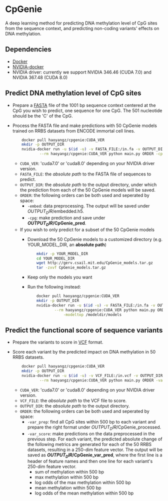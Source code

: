# CpGenie
A deep learning method for predicting DNA methylation level of CpG sites from the sequence context, and predicting non-coding variants' effects on DNA methylation.

## Dependencies
+ [Docker](https://www.docker.com/)
+ [NVIDIA-docker](https://github.com/NVIDIA/nvidia-docker)
+ NVIDIA driver: currently we support NVIDIA 346.46 (CUDA 7.0) and NVIDIA 367.48 (CUDA 8.0)

## Predict DNA methylation level of CpG sites
+ Prepare a [FASTA](https://en.wikipedia.org/wiki/FASTA_format) file of the 1001 bp sequence context centered at the CpG you wish to predict, one sequence for one CpG. The 501 nucleotide should be the 'C' of the CpG.
+ Process the FASTA file and make predictions with 50 CpGenie models trained on RRBS datasets from ENCODE immortal cell lines.
	
	```bash
		docker pull haoyangz/cpgenie:CUDA_VER
		mkdir -p OUTPUT_DIR
		nvidia-docker run -u $(id -u) -v FASTA_FILE:/in.fa -v OUTPUT_DIR:/outdir \
				--rm haoyangz/cpgenie:CUDA_VER python main.py ORDER -cpg_fa /in.fa -cpg_out /outdir
	```
	+ `CUDA_VER`: 'cuda7.0' or 'cuda8.0' depending on your NVIDIA driver version.
	+ `FASTA_FILE`: the *absolute path* to the FASTA file of sequences to predict.
	+ `OUTPUT_DIR`: the *absolute path* to the output directory, under which the prediction from each of the 50 CpGenie models will be saved. 
	+ `ORDER`: the following orders can be both used and seperated by space:
		+ `-embed`: data preprocessing. The output will be saved under $OUTPUT_DIR$/embedded.h5.
		+ `-cpg`: make prediction and save under **$OUTPUT_DIR$/CpGenie_pred**.
	+ If you wish to only predict for a subset of the 50 CpGenie models
		+ Download the 50 CpGenie models to a customized directory (e.g. YOUR_MODEL_DIR, an **absolute path**)
			
			```bash
				mkdir -p YOUR_MODEL_DIR
				cd YOUR_MODEL_DIR
				wget http://gerv.csail.mit.edu/CpGenie_models.tar.gz
				tar -zxvf CpGenie_models.tar.gz
			```
		+ Keep only the models you want
		+ Run the following instead:
			
			```bash
				docker pull haoyangz/cpgenie:CUDA_VER
				mkdir -p OUTPUT_DIR
				nvidia-docker run -u $(id -u) -v FASTA_FILE:/in.fa -v OUTPUT_DIR:/outdir -v YOUR_MODEL_DIR:/modeldir \
						--rm haoyangz/cpgenie:CUDA_VER python main.py ORDER -cpg_fa /in.fa -cpg_out /outdir \
							-modeltop /modeldir/models
			```

## Predict the functional score of sequence variants
+ Prepare the variants to score in [VCF](http://www.1000genomes.org/wiki/Analysis/vcf4.0/) format.
+ Score each variant by the predicted impact on DNA methylation in 50 RRBS datasets.

	```bash
		docker pull haoyangz/cpgenie:CUDA_VER
		mkdir -p OUTPUT_DIR
	 	nvidia-docker run -u $(id -u) -v VCF_FILE:/in.vcf -v OUTPUT_DIR:/outdir \
				--rm haoyangz/cpgenie:CUDA_VER python main.py ORDER -var_vcf /in.vcf -var_outdir /outdir
	```
	+ `CUDA_VER`: 'cuda7.0' or 'cuda8.0' depending on your NVIDIA driver version.
	+ `VCF_FILE`: the *absolute path* to the VCF file to score.
	+ `OUTPUT_DIR`: the *absolute path* to the output directory.
	+ `ORDER`: the following orders can be both used and seperated by space:
		+ `-var_prep`: find all CpG sites within 500 bp to each variant and prepare the right format under $OUTPUT_DIR$/CpGenie_processed.
		+ `-var_score`: make predictions on the data preprocessed in the previous step. For each variant, the predicted absolute change of the following metrics are generated for each of the 50 RRBS datasets, resulting in a 250-dim feature vector. The output will be saved as **$OUTPUT_DIR$/CpGenie_var_pred**, where the first line is a header of feature names and then one line for each variant's 250-dim feature vector.
			+ sum of methylation within 500 bp
			+ max methylation within 500 bp 
			+ log odds of the max methylation within 500 bp
			+ mean methylation within 500 bp
			+ log odds of the mean methylation within 500 bp
